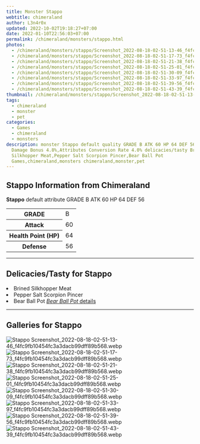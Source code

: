 ```yaml
---
title: Monster Stappo
webtitle: chimeraland
author: L3n4r0x
updated: 2022-10-02T19:18:27+07:00
date: 2022-01-10T22:56:03+07:00
permalink: /chimeraland/monsters/stappo.html
photos:
  - /chimeraland/monsters/stappo/Screenshot_2022-08-18-02-51-13-46_f4fc9fb10454fc3a3dacb99dff89b568.webp
  - /chimeraland/monsters/stappo/Screenshot_2022-08-18-02-51-17-73_f4fc9fb10454fc3a3dacb99dff89b568.webp
  - /chimeraland/monsters/stappo/Screenshot_2022-08-18-02-51-21-38_f4fc9fb10454fc3a3dacb99dff89b568.webp
  - /chimeraland/monsters/stappo/Screenshot_2022-08-18-02-51-25-01_f4fc9fb10454fc3a3dacb99dff89b568.webp
  - /chimeraland/monsters/stappo/Screenshot_2022-08-18-02-51-30-09_f4fc9fb10454fc3a3dacb99dff89b568.webp
  - /chimeraland/monsters/stappo/Screenshot_2022-08-18-02-51-33-97_f4fc9fb10454fc3a3dacb99dff89b568.webp
  - /chimeraland/monsters/stappo/Screenshot_2022-08-18-02-51-39-56_f4fc9fb10454fc3a3dacb99dff89b568.webp
  - /chimeraland/monsters/stappo/Screenshot_2022-08-18-02-51-43-39_f4fc9fb10454fc3a3dacb99dff89b568.webp
thumbnail: /chimeraland/monsters/stappo/Screenshot_2022-08-18-02-51-13-46_f4fc9fb10454fc3a3dacb99dff89b568.webp
tags:
  - chimeraland
  - monster
  - pet
categories:
  - Games
  - chimeraland
  - monsters
description: monster Stappo default quality GRADE B ATK 60 HP 64 DEF 56 PvP
  Damage Bonus 4.8%,Attributes Conversion Rate 4.0% delicacies/tasty Brined
  Silkhopper Meat,Pepper Salt Scorpion Pincer,Bear Ball Pot
  Games,chimeraland,monsters chimeraland,monster,pet
---
```


<section id="bootstrap-wrapper"><link rel="stylesheet" href="https://rawcdn.githack.com/dimaslanjaka/Web-Manajemen/870a349/css/bootstrap-5-3-0-alpha3-wrapper.css"/><h2 id="attribute">Stappo Information from Chimeraland</h2><p><b>Stappo</b> default attribute GRADE B ATK 60 HP 64 DEF 56<table><tr><th>GRADE</th><td>B</td></tr><tr><th>Attack</th><td>60</td></tr><tr><th>Health Point (HP)</th><td>64</td></tr><tr><th>Defense</th><td>56</td></tr></table></p><hr/><h2 id="delicacies">Delicacies/Tasty for Stappo</h2><div class="bg-dark text-light"><li class="d-flex justify-content-between bg-dark text-light">Brined Silkhopper Meat </li><li class="d-flex justify-content-between bg-dark text-light">Pepper Salt Scorpion Pincer </li><li class="d-flex justify-content-between bg-dark text-light">Bear Ball Pot <a href="/chimeraland/recipes/bear-ball-pot.html" title="Click here to view recipe Bear Ball Pot details"><i>Bear Ball Pot</i> details</a></li></div><hr/><div id="gallery"><h2>Galleries for Stappo</h2><div class="row"><div class="col-lg-6 col-12"><img src="/chimeraland/monsters/stappo/Screenshot_2022-08-18-02-51-13-46_f4fc9fb10454fc3a3dacb99dff89b568.webp" alt="Stappo Screenshot_2022-08-18-02-51-13-46_f4fc9fb10454fc3a3dacb99dff89b568.webp"/></div><div class="col-lg-6 col-12"><img src="/chimeraland/monsters/stappo/Screenshot_2022-08-18-02-51-17-73_f4fc9fb10454fc3a3dacb99dff89b568.webp" alt="Stappo Screenshot_2022-08-18-02-51-17-73_f4fc9fb10454fc3a3dacb99dff89b568.webp"/></div><div class="col-lg-6 col-12"><img src="/chimeraland/monsters/stappo/Screenshot_2022-08-18-02-51-21-38_f4fc9fb10454fc3a3dacb99dff89b568.webp" alt="Stappo Screenshot_2022-08-18-02-51-21-38_f4fc9fb10454fc3a3dacb99dff89b568.webp"/></div><div class="col-lg-6 col-12"><img src="/chimeraland/monsters/stappo/Screenshot_2022-08-18-02-51-25-01_f4fc9fb10454fc3a3dacb99dff89b568.webp" alt="Stappo Screenshot_2022-08-18-02-51-25-01_f4fc9fb10454fc3a3dacb99dff89b568.webp"/></div><div class="col-lg-6 col-12"><img src="/chimeraland/monsters/stappo/Screenshot_2022-08-18-02-51-30-09_f4fc9fb10454fc3a3dacb99dff89b568.webp" alt="Stappo Screenshot_2022-08-18-02-51-30-09_f4fc9fb10454fc3a3dacb99dff89b568.webp"/></div><div class="col-lg-6 col-12"><img src="/chimeraland/monsters/stappo/Screenshot_2022-08-18-02-51-33-97_f4fc9fb10454fc3a3dacb99dff89b568.webp" alt="Stappo Screenshot_2022-08-18-02-51-33-97_f4fc9fb10454fc3a3dacb99dff89b568.webp"/></div><div class="col-lg-6 col-12"><img src="/chimeraland/monsters/stappo/Screenshot_2022-08-18-02-51-39-56_f4fc9fb10454fc3a3dacb99dff89b568.webp" alt="Stappo Screenshot_2022-08-18-02-51-39-56_f4fc9fb10454fc3a3dacb99dff89b568.webp"/></div><div class="col-lg-6 col-12"><img src="/chimeraland/monsters/stappo/Screenshot_2022-08-18-02-51-43-39_f4fc9fb10454fc3a3dacb99dff89b568.webp" alt="Stappo Screenshot_2022-08-18-02-51-43-39_f4fc9fb10454fc3a3dacb99dff89b568.webp"/></div></div></div></section>